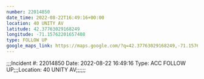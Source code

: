 ```yaml
---
number: 22014850
date_time: 2022-08-22T16:49:16+00:00
location: 40 UNITY AV
latitude: 42.37763029168249
longitude: -71.15762201657408
type: FOLLOW UP
google_maps_link: https://maps.google.com/?q=42.37763029168249,-71.15762201657408
---
```


;;;Incident #: 22014850  Date: 2022-08-22 16:49:16   Type: ACC FOLLOW UP;;;Location: 40 UNITY AV;;;;;;
